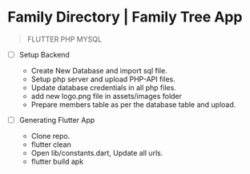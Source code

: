 # Family Directory | Family Tree App

> FLUTTER
> PHP
> MYSQL 

- [ ] Setup Backend

  -  Create New Database and import sql file.
  -  Setup php server and upload PHP-API files.
  -  Update database credentials in all php files.
  -  add new logo.png file in assets/images folder
  -  Prepare members table as per the database table and upload.
     
- [ ] Generating Flutter App
  -  Clone repo.
  -  flutter clean
  -  Open lib/constants.dart, Update all urls.
  -  flutter build apk
